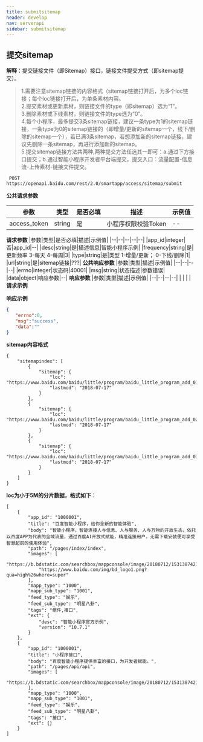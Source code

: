 ```yaml
---
title: submitsitemap
header: develop
nav: serverapi
sidebar: submitsitemap
---
```


 

## 提交sitemap 

**解释**：提交链接文件（即Sitemap）接口，链接文件提交方式（即sitemap提交）。
> 1.需要注意sitemap链接的内容格式（sitemap链接打开后，为多个loc链接；每个loc链接打开后，为单条素材内容。<br>2.提交素材或更新素材，则链接文件的type（即sitemap）选为“1”。<br>3.删除素材或下线素材，则链接文件的type选为“0”。<br>4.每个小程序，最多提交3条sitemap链接，建议一条type为1的sitemap链接，一条type为0的sitemap链接的（即增量/更新的sitemap一个，线下/删除的sitemap一个），若已满3条sitemap，若想添加新的sitemap链接，建议先删除一条sitemap，再进行添加新的sitemap。<br>5.提交sitemap链接方法共两种,两种提交方法任选其一即可：a.通过下方接口提交；b.通过智能小程序开发者平台端提交，提交入口：流量配置-信息流-上传素材-链接文件提交。 
``` 
 POST https://openapi.baidu.com/rest/2.0/smartapp/access/sitemap/submit
```

**公共请求参数** 

|参数|类型|是否必填|描述|示例值|
|--|--|--|--|--|
|access_token|string|是|小程序权限校验Token|--|
**请求参数** 
|参数|类型|是否必填|描述|示例值|
|--|--|--|--|--|
|app_id|integer|否|app_id|--|
|desc|string|是|描述信息|智能小程序示例|
|frequency|string|是|更新频率 3-每天 4-每周|3|
|type|string|是|类型 1-增量/更新； 0-下线/删除|1|
|url|string|是|sitemap链接|???|
**公共响应参数** 
|参数|类型|描述|示例值|
|--|--|--|--|
|errno|integer|状态码|40001|
|msg|string|状态描述|参数错误|
|data|object|响应参数|--|
**响应参数** 
|参数|类型|描述|示例值|
|--|--|--|--|
| | | |
**请求示例** 

**响应示例** 
```json
{
　　"errno":0,
　　"msg":"success",
　　"data":""
}
```

**sitemap内容格式**

```
{
    "sitemapindex": [
        {
            "sitemap": {
                "loc": "https://www.baidu.com/baidu/little/program/baidu_little_program_add_01.json",
                "lastmod": "2018-07-17"
            }
        },
        {
            "sitemap": {
                "loc": "https://www.baidu.com/baidu/little/program/baidu_little_program_add_02.json",
                "lastmod": "2018-07-17"
            }
        },
        {
            "sitemap": {
                "loc": "https://www.baidu.com/baidu/little/program/baidu_little_program_add_03.json",
                "lastmod": "2018-07-17"
            }
        }
    ]
}
```
**loc为小于5M的分片数据，格式如下**：
```
[
    {
        "app_id": "1000001",
        "title": "百度智能小程序，给你全新的智能体验",
        "body": "智能小程序，智能连接人与信息、人与服务、人与万物的开放生态，依托以百度APP为代表的全域流量，通过百度AI开放式赋能，精准连接用户，无需下载安装便可享受智慧超前的使用体验",
        "path": "/pages/index/index",
        "images": [
            "https://b.bdstatic.com/searchbox/mappconsole/image/20180712/1531387421302894.png",
            "https://www.baidu.com/img/bd_logo1.png?qua=high%26where=super"
        ],
        "mapp_type": "1000",
        "mapp_sub_type": "1001",
        "feed_type": "娱乐",
        "feed_sub_type": "明星八卦",
        "tags": "组件,接口",
        "ext": {
            "desc": "智能小程序官方示例",
            "version": "10.7.1"
        }
    },
    {
        "app_id": "1000001",
        "title": "小程序接口",
        "body": "百度智能小程序提供丰富的接口，为开发者赋能。",
        "path": "/pages/api/api",
        "images": [
            "https://b.bdstatic.com/searchbox/mappconsole/image/20180712/1531387421302894.png"
        ],
        "mapp_type": "1000",
        "mapp_sub_type": "1001",
        "feed_type": "娱乐",
        "feed_sub_type": "明星八卦",
        "tags": "接口",
        "ext": {}
    }
]
```

